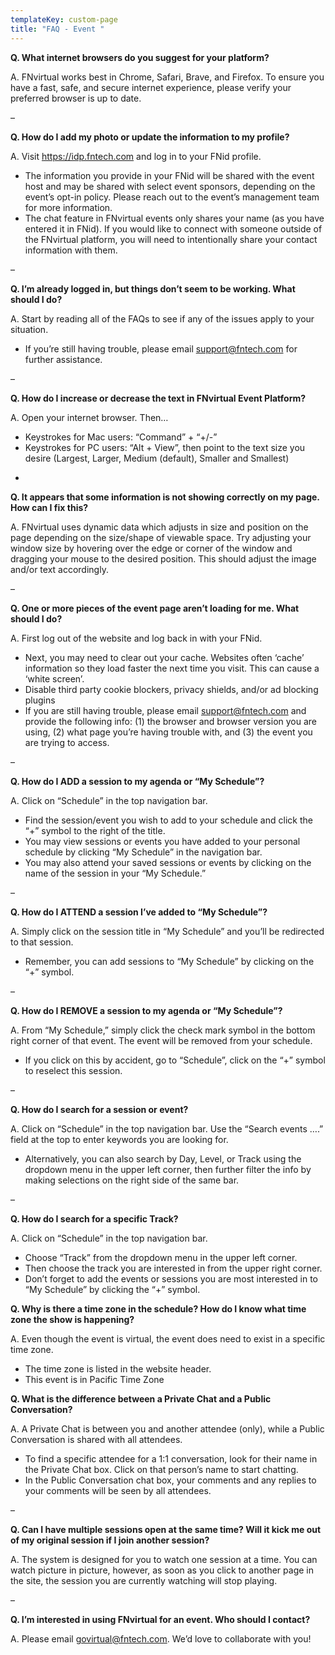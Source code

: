```yaml
---
templateKey: custom-page
title: "FAQ - Event "
---
```



**Q. What internet browsers do you suggest for your platform?**

A. FNvirtual works best in Chrome, Safari, Brave, and Firefox. To ensure you have a fast, safe, and secure internet experience, please verify your preferred browser is up to date.

–

**Q. How do I add my photo or update the information to my profile?**

A. Visit <https://idp.fntech.com> and log in to your FNid profile.

* The information you provide in your FNid will be shared with the event host and may be shared with select event sponsors, depending on the event’s opt-in policy. Please reach out to the event’s management team for more information.
* The chat feature in FNvirtual events only shares your name (as you have entered it in FNid). If you would like to connect with someone outside of the FNvirtual platform, you will need to intentionally share your contact information with them.

–

**Q. I’m already logged in, but things don’t seem to be working. What should I do?**

A. Start by reading all of the FAQs to see if any of the issues apply to your situation.

* If you’re still having trouble, please email [support@fntech.com](<>) for further assistance.

–

**Q. How do I increase or decrease the text in FNvirtual Event Platform?**

A. Open your internet browser. Then…

* Keystrokes for Mac users: “Command” + “+/-”
* Keystrokes for PC users: “Alt + View”, then point to the text size you desire (Largest, Larger, Medium (default), Smaller and Smallest)

-

**Q. It appears that some information is not showing correctly on my page. How can I fix this?**

A. FNvirtual uses dynamic data which adjusts in size and position on the page depending on the size/shape of viewable space. Try adjusting your window size by hovering over the edge or corner of the window and dragging your mouse to the desired position. This should adjust the image and/or text accordingly.

–

**Q. One or more pieces of the event page aren’t loading for me. What should I do?**

A. First log out of the website and log back in with your FNid.

* Next, you may need to clear out your cache. Websites often ‘cache’ information so they load faster the next time you visit. This can cause a ‘white screen’.
* Disable third party cookie blockers, privacy shields, and/or ad blocking plugins
* If you are still having trouble, please email [support@fntech.com](<>) and provide the following info: (1) the browser and browser version you are using, (2) what page you’re having trouble with, and (3) the event you are trying to access.

–

**Q. How do I ADD a session to my agenda or “My Schedule”?**

A. Click on “Schedule” in the top navigation bar.

* Find the session/event you wish to add to your schedule and click the “+” symbol to the right of the title.
* You may view sessions or events you have added to your personal schedule by clicking “My Schedule” in the navigation bar.
* You may also attend your saved sessions or events by clicking on the name of the session in your “My Schedule.”

–

**Q. How do I ATTEND a session I’ve added to “My Schedule”?**

A. Simply click on the session title in “My Schedule” and you’ll be redirected to that session.

* Remember, you can add sessions to “My Schedule” by clicking on the “+” symbol.

–

**Q. How do I REMOVE a session to my agenda or “My Schedule”?**

A. From “My Schedule,” simply click the check mark symbol in the bottom right corner of that event. The event will be removed from your schedule.

* If you click on this by accident, go to “Schedule”, click on the “+” symbol to reselect this session.

–

**Q. How do I search for a session or event?**

A. Click on “Schedule” in the top navigation bar. Use the “Search events ….” field at the top to enter keywords you are looking for.

* Alternatively, you can also search by Day, Level, or Track using the dropdown menu in the upper left corner, then further filter the info by making selections on the right side of the same bar.

–

**Q. How do I search for a specific Track?**

A. Click on “Schedule” in the top navigation bar.

* Choose “Track” from the dropdown menu in the upper left corner.
* Then choose the track you are interested in from the upper right corner.
* Don’t forget to add the events or sessions you are most interested in to “My Schedule” by clicking the “+” symbol.



**Q. Why is there a time zone in the schedule? How do I know what time zone the show is happening?**

A. Even though the event is virtual, the event does need to exist in a specific time zone.

* The time zone is listed in the website header.
* This event is in Pacific Time Zone 



**Q. What is the difference between a Private Chat and a Public Conversation?**

A. A Private Chat is between you and another attendee (only), while a Public Conversation is shared with all attendees.

* To find a specific attendee for a 1:1 conversation, look for their name in the Private Chat box. Click on that person’s name to start chatting.
* In the Public Conversation chat box, your comments and any replies to your comments will be seen by all attendees.

–

**Q. Can I have multiple sessions open at the same time? Will it kick me out of my original session if I join another session?**

A. The system is designed for you to watch one session at a time. You can watch picture in picture, however, as soon as you click to another page in the site, the session you are currently watching will stop playing.

–

**Q. I’m interested in using FNvirtual for an event. Who should I contact?**

A. Please email [govirtual@fntech.com](<>). We’d love to collaborate with you!